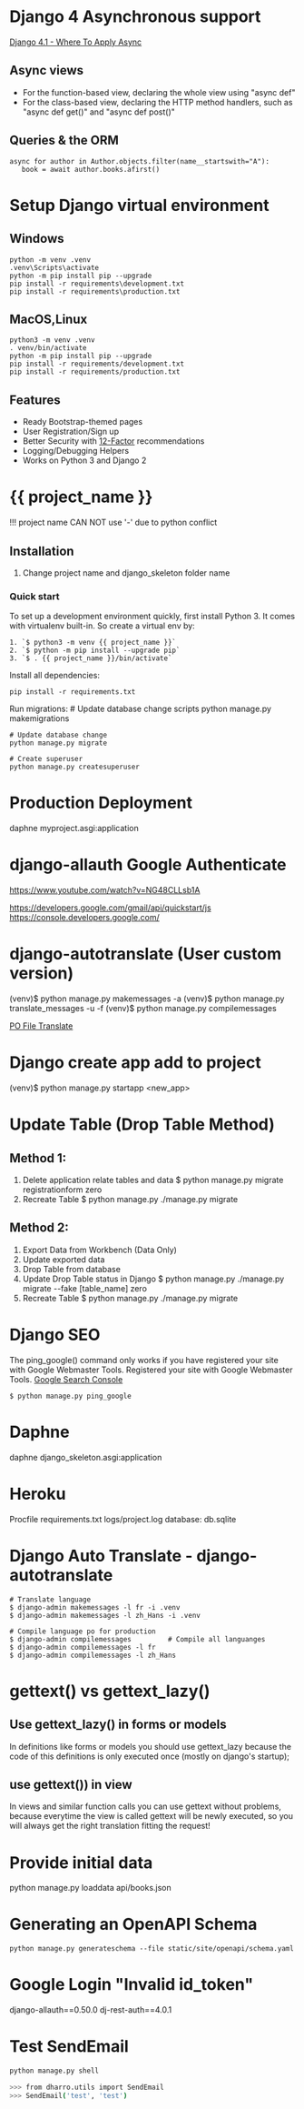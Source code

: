 # Django 4 Asynchronous support

[Django 4.1 - Where To Apply Async](https://medium.com/@ivan.slavko.matic.96/django-4-1-where-to-apply-async-c05f29ca2041)

## Async views

- For the function-based view, declaring the whole view using "async def"
- For the class-based view, declaring the HTTP method handlers, such as "async def get()" and "async def post()"

## Queries & the ORM

```
async for author in Author.objects.filter(name__startswith="A"):
   book = await author.books.afirst()
```

# Setup Django virtual environment

## Windows

```
python -m venv .venv
.venv\Scripts\activate
python -m pip install pip --upgrade
pip install -r requirements\development.txt
pip install -r requirements\production.txt
```

## MacOS,Linux

```
python3 -m venv .venv
. venv/bin/activate
python -m pip install pip --upgrade
pip install -r requirements/development.txt
pip install -r requirements/production.txt
```

## Features

- Ready Bootstrap-themed pages
- User Registration/Sign up
- Better Security with [12-Factor](http://12factor.net/) recommendations
- Logging/Debugging Helpers
- Works on Python 3 and Django 2

# {{ project_name }}

!!! project name CAN NOT use '-' due to python conflict

## Installation

1. Change project name and django_skeleton folder name

### Quick start

To set up a development environment quickly, first install Python 3. It
comes with virtualenv built-in. So create a virtual env by:

    1. `$ python3 -m venv {{ project_name }}`
    2. `$ python -m pip install --upgrade pip`
    3. `$ . {{ project_name }}/bin/activate`

Install all dependencies:

    pip install -r requirements.txt

Run migrations: # Update database change scripts
python manage.py makemigrations

    # Update database change
    python manage.py migrate

    # Create superuser
    python manage.py createsuperuser

# Production Deployment

daphne myproject.asgi:application

# django-allauth Google Authenticate

https://www.youtube.com/watch?v=NG48CLLsb1A

https://developers.google.com/gmail/api/quickstart/js
https://console.developers.google.com/

# django-autotranslate (User custom version)

(venv)$ python manage.py makemessages -a
(venv)$ python manage.py translate_messages -u -f
(venv)$ python manage.py compilemessages

[PO File Translate](https://pofile.net/free-po-editor)

# Django create app add to project

(venv)$ python manage.py startapp <new_app>

# Update Table (Drop Table Method)

## Method 1:

1. Delete application relate tables and data
   $ python manage.py migrate registrationform zero
2. Recreate Table
   $ python manage.py ./manage.py migrate

## Method 2:

1. Export Data from Workbench (Data Only)
2. Update exported data
3. Drop Table from database
4. Update Drop Table status in Django
   $ python manage.py ./manage.py migrate --fake [table_name] zero
5. Recreate Table
   $ python manage.py ./manage.py migrate

# Django SEO

The ping_google() command only works if you have registered your site with Google Webmaster Tools.
Registered your site with Google Webmaster Tools.
[Google Search Console](https://www.google.com/webmasters/tools/)

```
$ python manage.py ping_google
```

# Daphne

daphne django_skeleton.asgi:application

# Heroku

Procfile
requirements.txt
logs/project.log
database: db.sqlite

# Django Auto Translate - django-autotranslate

```
# Translate language
$ django-admin makemessages -l fr -i .venv
$ django-admin makemessages -l zh_Hans -i .venv

# Compile language po for production
$ django-admin compilemessages         # Compile all languanges
$ django-admin compilemessages -l fr
$ django-admin compilemessages -l zh_Hans
```

# gettext() vs gettext_lazy()

## Use gettext_lazy() in forms or models

In definitions like forms or models you should use gettext_lazy because the code of this definitions is only executed once (mostly on django's startup);

## use gettext()) in view

In views and similar function calls you can use gettext without problems, because everytime the view is called gettext will be newly executed, so you will always get the right translation fitting the request!

# Provide initial data

python manage.py loaddata api/books.json


# Generating an OpenAPI Schema
```
python manage.py generateschema --file static/site/openapi/schema.yaml
```

# Google Login "Invalid id_token"
django-allauth==0.50.0
dj-rest-auth==4.0.1    


# Test SendEmail
```bash
python manage.py shell

>>> from dharro.utils import SendEmail
>>> SendEmail('test', 'test')
```